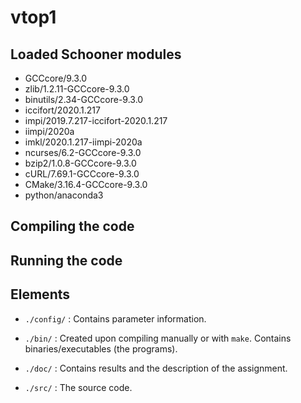 # vtop1

## Loaded Schooner modules

* GCCcore/9.3.0
* zlib/1.2.11-GCCcore-9.3.0
* binutils/2.34-GCCcore-9.3.0
* iccifort/2020.1.217
* impi/2019.7.217-iccifort-2020.1.217
* iimpi/2020a
* imkl/2020.1.217-iimpi-2020a
* ncurses/6.2-GCCcore-9.3.0
* bzip2/1.0.8-GCCcore-9.3.0
* cURL/7.69.1-GCCcore-9.3.0
* CMake/3.16.4-GCCcore-9.3.0
* python/anaconda3

## Compiling the code



## Running the code



## Elements

* `./config/` : Contains parameter information.

* `./bin/` : Created upon compiling manually or with `make`. Contains
             binaries/executables (the programs).

* `./doc/` : Contains results and the description of the assignment.

* `./src/` : The source code.

